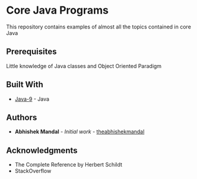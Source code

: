 # Core Java Programs

This repository contains examples of almost all the topics contained in core Java

## Prerequisites

Little knowledge of Java classes and Object Oriented Paradigm

## Built With

* [Java-9](http://www.oracle.com/technetwork/java/javase/downloads/jdk9-downloads-3848520.html) - Java


## Authors

* **Abhishek Mandal** - *Initial work* - [theabhishekmandal](https://github.com/theabhishekmandal)


## Acknowledgments

* The Complete Reference by Herbert Schildt
* StackOverflow

